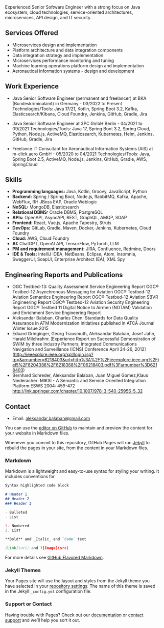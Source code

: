 Experienced Senior Software Engineer with a strong focus on Java ecosystem, cloud technologies, service-oriented architectures, microservices, API design, and IT security.

## Services Offered
- Microservices design and implementation
- Platform architecture and data integration components
- Data integration strategy and implementation
- Microservices performance monitoring and tuning
- Machine learning operations platform design and implementation
- Aeronautical information systems - design and development

## Work Experience
- Java Senior Software Engineer (permanent and freelancer) at BKA (Bundeskriminalamt) in Germany - 03/2022 to Present
Technologies/Tools: Java 17/21, Kotlin, Spring Boot 3.2, Kafka, Elasticsearch/Kibana, Cloud Foundry, Jenkins, GitHub, Gradle, Jira

- Java Senior Software Engineer at 3PC GmbH Berlin - 04/2021 to 09/2021
Technologies/Tools: Java 17, Spring Boot 3.2, Spring Cloud, Python, Node.js, ActiveMQ, Elasticsearch, Kubernetes, Helm, Jenkins, GitHub, Gradle, Jira

- Freelance IT Consultant for Aeronautical Information Systems (AIS) at m-click.aero GmbH - 05/2020 to 04/2021
Technologies/Tools: Java, Spring Boot 2.5, ActiveMQ, Node.js, Jenkins, GitHub, Gradle, AWS, SpringCloud

## Skills
- **Programming languages:** Java, Kotlin, Groovy, JavaScript, Python
- **Backend:** Spring / Spring Boot, Node.js, RabbitMQ, Kafka, Apache, WebFlux, RH JBoss EAP, Oracle Weblogic
- **NoSQL:** MongoDB, Elasticsearch
- **Relational DBMS:** Oracle DBMS, PostgreSQL
- **APIs:** OpenAPI, AsyncAPI, REST, GraphQL, AMQP, SOAP
- **Frontend:** React, Vue.js, Apache Tapestry, Struts
- **DevOps:** GitLab, Gradle, Maven, Docker, Jenkins, Kubernetes, Cloud Foundry
- **Cloud:** AWS, Cloud Foundry
- **AI:** ChatGPT, OpenAI API, TensorFlow, PyTorch, LLM
- **PM and requirement management:** JIRA, Confluence, Redmine, Doors
- **IDE & Tools:** IntelliJ IDEA, NetBeans, Eclipse, Atom, Insomnia, SwaggerUI, SoapUI, Enterprise Architect (EA), XML Spy

## Engineering Reports and Publications
- OGC Testbed-13: Quality Assessment Service Engineering Report
 OGC® Testbed-12 Asynchronous Messaging for Aviation
 OGC® Testbed-12 Aviation Semantics Engineering Report
 OGC® Testbed-12 Aviation SBVR Engineering Report
 OGC® Testbed-12 Aviation Security Engineering Report
 OGC® Testbed 11 Digital Notice to Airmen (NOTAM) Validation and Enrichment Service Engineering Report
- Aleksandar Balaban, Charles Chen: Standards for Data Quality Assurance in ATM Modernization Initiatives published in ATCA Journal Winter Issue 2015
- Eduard Gringinger, Georg Trausmuth, Aleksandar Balaban, Josef Jahn, Harald Milchrahm: [Experience Report on Successful Demonstration of SWIM by three Industry Partners, Integrated Communications Navigation and Surveillance (ICNS) Conference April 24-26, 2012]
(http://ieeexplore.ieee.org/xpl/login.jsp?tp=&arnumber=6218403&url=http%3A%2F%2Fieeexplore.ieee.org%2Fiel5%2F6204388%2F6218368%2F06218403.pdf%3Farnumber%3D6218403)
- Bernhard Schreder, Aleksandar Balaban, Juan Miguel Gomez,Klaus Niederacher: MIKSI - A Semantic and Service Oriented Integration Platform ESWS 2004: 459-472 http://link.springer.com/chapter/10.1007/978-3-540-25956-5_32 

## Contact
- Email: aleksandar.balaban@gmail.com


You can use the [editor on GitHub](https://github.com/aleksbal/blog/edit/gh-pages/index.md) to maintain and preview the content for your website in Markdown files.

Whenever you commit to this repository, GitHub Pages will run [Jekyll](https://jekyllrb.com/) to rebuild the pages in your site, from the content in your Markdown files.

### Markdown

Markdown is a lightweight and easy-to-use syntax for styling your writing. It includes conventions for

```markdown
Syntax highlighted code block

# Header 1
## Header 2
### Header 3

- Bulleted
- List

1. Numbered
2. List

**Bold** and _Italic_ and `Code` text

[Link](url) and ![Image](src)
```

For more details see [GitHub Flavored Markdown](https://guides.github.com/features/mastering-markdown/).

### Jekyll Themes

Your Pages site will use the layout and styles from the Jekyll theme you have selected in your [repository settings](https://github.com/aleksbal/blog/settings). The name of this theme is saved in the Jekyll `_config.yml` configuration file.

### Support or Contact

Having trouble with Pages? Check out our [documentation](https://docs.github.com/categories/github-pages-basics/) or [contact support](https://support.github.com/contact) and we’ll help you sort it out.

